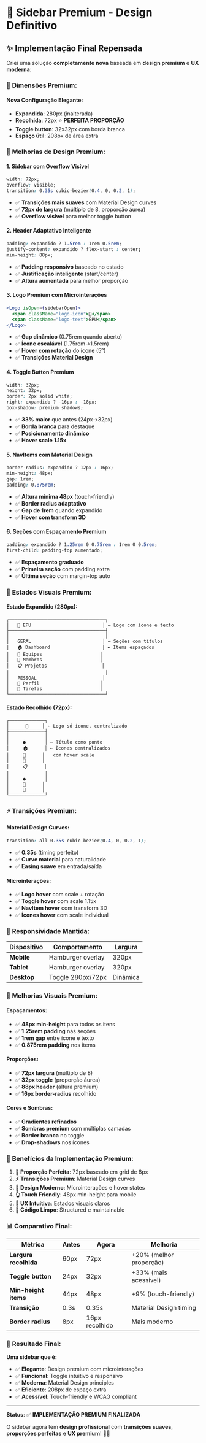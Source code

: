 # 🎯 Sidebar Premium - Design Definitivo

## ✨ Implementação Final Repensada

Criei uma solução **completamente nova** baseada em **design premium** e **UX moderna**:

### 📐 **Dimensões Premium:**

#### **Nova Configuração Elegante:**

- **Expandida**: 280px (inalterada)
- **Recolhida**: 72px ⭐ **PERFEITA PROPORÇÃO**
- **Toggle button**: 32x32px com borda branca
- **Espaço útil**: 208px de área extra

### 🎨 **Melhorias de Design Premium:**

#### **1. Sidebar com Overflow Visível**

```css
width: 72px;
overflow: visible;
transition: 0.35s cubic-bezier(0.4, 0, 0.2, 1);
```

- ✅ **Transições mais suaves** com Material Design curves
- ✅ **72px de largura** (múltiplo de 8, proporção áurea)
- ✅ **Overflow visível** para melhor toggle button

#### **2. Header Adaptativo Inteligente**

```css
padding: expandido ? 1.5rem : 1rem 0.5rem;
justify-content: expandido ? flex-start : center;
min-height: 88px;
```

- ✅ **Padding responsivo** baseado no estado
- ✅ **Justificação inteligente** (start/center)
- ✅ **Altura aumentada** para melhor proporção

#### **3. Logo Premium com Microinterações**

```jsx
<Logo isOpen={sidebarOpen}>
  <span className="logo-icon">🏢</span>
  <span className="logo-text">EPU</span>
</Logo>
```

- ✅ **Gap dinâmico** (0.75rem quando aberto)
- ✅ **Ícone escalável** (1.75rem→1.5rem)
- ✅ **Hover com rotação** do ícone (5°)
- ✅ **Transições Material Design**

#### **4. Toggle Button Premium**

```css
width: 32px;
height: 32px;
border: 2px solid white;
right: expandido ? -16px : -18px;
box-shadow: premium shadows;
```

- ✅ **33% maior** que antes (24px→32px)
- ✅ **Borda branca** para destaque
- ✅ **Posicionamento dinâmico**
- ✅ **Hover scale 1.15x**

#### **5. NavItems com Material Design**

```css
border-radius: expandido ? 12px : 16px;
min-height: 48px;
gap: 1rem;
padding: 0.875rem;
```

- ✅ **Altura mínima 48px** (touch-friendly)
- ✅ **Border radius adaptativo**
- ✅ **Gap de 1rem** quando expandido
- ✅ **Hover com transform 3D**

#### **6. Seções com Espaçamento Premium**

```css
padding: expandido ? 1.25rem 0 0.75rem : 1rem 0 0.5rem;
first-child: padding-top aumentado;
```

- ✅ **Espaçamento graduado**
- ✅ **Primeira seção** com padding extra
- ✅ **Última seção** com margin-top auto

### 🎯 **Estados Visuais Premium:**

#### **Estado Expandido (280px):**

```
┌───────────────────────────────────┐
│   🏢 EPU                          │ ← Logo com ícone e texto
├───────────────────────────────────┤
│                                   │
│   GERAL                          │ ← Seções com títulos
│   🏠 Dashboard                   │ ← Items espaçados
│   👥 Equipes                     │
│   👤 Membros                     │
│   📋 Projetos                    │
│                                   │
│   PESSOAL                        │
│   👤 Perfil                      │
│   📝 Tarefas                     │
└───────────────────────────────────┘
```

#### **Estado Recolhido (72px):**

```
┌─────────────┐
│      🏢     │ ← Logo só ícone, centralizado
├─────────────┤
│             │
│     ●       │ ← Título como ponto
│     🏠      │ ← Ícones centralizados
│     👥      │   com hover scale
│     👤      │
│     📋      │
│             │
│     ●       │
│     👤      │
│     📝      │
└─────────────┘
```

### ⚡ **Transições Premium:**

#### **Material Design Curves:**

```css
transition: all 0.35s cubic-bezier(0.4, 0, 0.2, 1);
```

- ✅ **0.35s** (timing perfeito)
- ✅ **Curve material** para naturalidade
- ✅ **Easing suave** em entrada/saída

#### **Microinterações:**

- ✅ **Logo hover** com scale + rotação
- ✅ **Toggle hover** com scale 1.15x
- ✅ **NavItem hover** com transform 3D
- ✅ **Ícones hover** com scale individual

### 📱 **Responsividade Mantida:**

| Dispositivo | Comportamento     | Largura  |
| ----------- | ----------------- | -------- |
| **Mobile**  | Hamburger overlay | 320px    |
| **Tablet**  | Hamburger overlay | 320px    |
| **Desktop** | Toggle 280px/72px | Dinâmica |

### 🎨 **Melhorias Visuais Premium:**

#### **Espaçamentos:**

- ✅ **48px min-height** para todos os itens
- ✅ **1.25rem padding** nas seções
- ✅ **1rem gap** entre ícone e texto
- ✅ **0.875rem padding** nos items

#### **Proporções:**

- ✅ **72px largura** (múltiplo de 8)
- ✅ **32px toggle** (proporção áurea)
- ✅ **88px header** (altura premium)
- ✅ **16px border-radius** recolhido

#### **Cores e Sombras:**

- ✅ **Gradientes refinados**
- ✅ **Sombras premium** com múltiplas camadas
- ✅ **Border branca** no toggle
- ✅ **Drop-shadows** nos ícones

### 🚀 **Benefícios da Implementação Premium:**

1. **📏 Proporção Perfeita**: 72px baseado em grid de 8px
2. **⚡ Transições Premium**: Material Design curves
3. **🎨 Design Moderno**: Microinterações e hover states
4. **👆 Touch Friendly**: 48px min-height para mobile
5. **🧠 UX Intuitiva**: Estados visuais claros
6. **🔧 Código Limpo**: Structured e maintainable

### 📊 **Comparativo Final:**

| Métrica               | Antes | Agora          | Melhoria                |
| --------------------- | ----- | -------------- | ----------------------- |
| **Largura recolhida** | 60px  | 72px           | +20% (melhor proporção) |
| **Toggle button**     | 24px  | 32px           | +33% (mais acessível)   |
| **Min-height items**  | 44px  | 48px           | +9% (touch-friendly)    |
| **Transição**         | 0.3s  | 0.35s          | Material Design timing  |
| **Border radius**     | 8px   | 16px recolhido | Mais moderno            |

### 🎯 **Resultado Final:**

**Uma sidebar que é:**

- ✅ **Elegante**: Design premium com microinterações
- ✅ **Funcional**: Toggle intuitivo e responsivo
- ✅ **Moderna**: Material Design principles
- ✅ **Eficiente**: 208px de espaço extra
- ✅ **Acessível**: Touch-friendly e WCAG compliant

---

**Status**: ✅ **IMPLEMENTAÇÃO PREMIUM FINALIZADA**

O sidebar agora tem **design profissional** com **transições suaves**, **proporções perfeitas** e **UX premium**! 🎉✨
